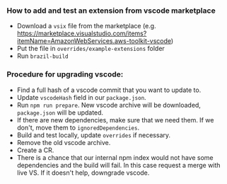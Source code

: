 ### How to add and test an extension from vscode marketplace
- Download a `vsix` file from the marketplace (e.g. https://marketplace.visualstudio.com/items?itemName=AmazonWebServices.aws-toolkit-vscode)
- Put the file in `overrides/example-extensions` folder
- Run `brazil-build`

### Procedure for upgrading vscode:
- Find a full hash of a vscode commit that you want to update to.
- Update `vscodeHash` field in our `package.json`.
- Run `npm run prepare`. New vscode archive will be downloaded, `package.json` will be updated.
- If there are new dependencies, make sure that we need them. If we don't, move them to `ignoredDependencies`.
- Build and test locally, update `overrides` if necessary.
- Remove the old vscode archive.
- Create a CR.
- There is a chance that our internal npm index would not have some dependencies and the build will fail. In this case request a merge with live VS. If it doesn't help, downgrade vscode.

